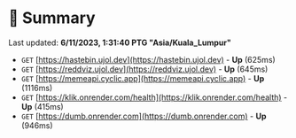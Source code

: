 # 📖 Summary
Last updated: **6/11/2023, 1:31:40 PTG "Asia/Kuala_Lumpur"**

- `GET` [https://hastebin.ujol.dev](https://hastebin.ujol.dev) - **Up** (625ms)
- `GET` [https://reddviz.ujol.dev](https://reddviz.ujol.dev) - **Up** (645ms)
- `GET` [https://memeapi.cyclic.app](https://memeapi.cyclic.app) - **Up** (1116ms)
- `GET` [https://klik.onrender.com/health](https://klik.onrender.com/health) - **Up** (415ms)
- `GET` [https://dumb.onrender.com](https://dumb.onrender.com) - **Up** (946ms)

